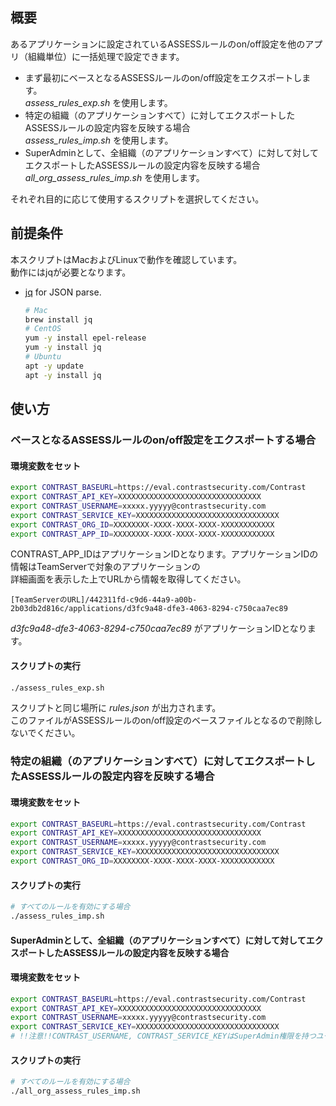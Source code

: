 ## 概要
あるアプリケーションに設定されているASSESSルールのon/off設定を他のアプリ（組織単位）に一括処理で設定できます。  
- まず最初にベースとなるASSESSルールのon/off設定をエクスポートします。  
  *assess_rules_exp.sh* を使用します。
- 特定の組織（のアプリケーションすべて）に対してエクスポートしたASSESSルールの設定内容を反映する場合  
  *assess_rules_imp.sh* を使用します。
- SuperAdminとして、全組織（のアプリケーションすべて）に対して対してエクスポートしたASSESSルールの設定内容を反映する場合  
  *all_org_assess_rules_imp.sh* を使用します。

それぞれ目的に応じて使用するスクリプトを選択してください。  

## 前提条件
本スクリプトはMacおよびLinuxで動作を確認しています。  
動作にはjqが必要となります。

- [jq](https://stedolan.github.io/jq/) for JSON parse.
  
    ```bash
    # Mac
    brew install jq
    # CentOS
    yum -y install epel-release
    yum -y install jq
    # Ubuntu
    apt -y update
    apt -y install jq
    ```

## 使い方
### ベースとなるASSESSルールのon/off設定をエクスポートする場合
#### 環境変数をセット
```bash
export CONTRAST_BASEURL=https://eval.contrastsecurity.com/Contrast
export CONTRAST_API_KEY=XXXXXXXXXXXXXXXXXXXXXXXXXXXXXXXX
export CONTRAST_USERNAME=xxxxx.yyyyy@contrastsecurity.com
export CONTRAST_SERVICE_KEY=XXXXXXXXXXXXXXXXXXXXXXXXXXXXXXXX
export CONTRAST_ORG_ID=XXXXXXXX-XXXX-XXXX-XXXX-XXXXXXXXXXXX
export CONTRAST_APP_ID=XXXXXXXX-XXXX-XXXX-XXXX-XXXXXXXXXXXX
```
CONTRAST_APP_IDはアプリケーションIDとなります。アプリケーションIDの情報はTeamServerで対象のアプリケーションの  
詳細画面を表示した上でURLから情報を取得してください。  
```
[TeamServerのURL]/442311fd-c9d6-44a9-a00b-2b03db2d816c/applications/d3fc9a48-dfe3-4063-8294-c750caa7ec89
```
*d3fc9a48-dfe3-4063-8294-c750caa7ec89* がアプリケーションIDとなります。
#### スクリプトの実行
```bash
./assess_rules_exp.sh
```
スクリプトと同じ場所に *rules.json* が出力されます。  
このファイルがASSESSルールのon/off設定のベースファイルとなるので削除しないでください。  
### 特定の組織（のアプリケーションすべて）に対してエクスポートしたASSESSルールの設定内容を反映する場合
#### 環境変数をセット
```bash
export CONTRAST_BASEURL=https://eval.contrastsecurity.com/Contrast
export CONTRAST_API_KEY=XXXXXXXXXXXXXXXXXXXXXXXXXXXXXXXX
export CONTRAST_USERNAME=xxxxx.yyyyy@contrastsecurity.com
export CONTRAST_SERVICE_KEY=XXXXXXXXXXXXXXXXXXXXXXXXXXXXXXXX
export CONTRAST_ORG_ID=XXXXXXXX-XXXX-XXXX-XXXX-XXXXXXXXXXXX
```
#### スクリプトの実行
```bash
# すべてのルールを有効にする場合
./assess_rules_imp.sh
```
#### SuperAdminとして、全組織（のアプリケーションすべて）に対して対してエクスポートしたASSESSルールの設定内容を反映する場合
#### 環境変数をセット
```bash
export CONTRAST_BASEURL=https://eval.contrastsecurity.com/Contrast
export CONTRAST_API_KEY=XXXXXXXXXXXXXXXXXXXXXXXXXXXXXXXX
export CONTRAST_USERNAME=xxxxx.yyyyy@contrastsecurity.com
export CONTRAST_SERVICE_KEY=XXXXXXXXXXXXXXXXXXXXXXXXXXXXXXXX
# !!注意!!CONTRAST_USERNAME, CONTRAST_SERVICE_KEYはSuperAdmin権限を持つユーザーとしてください。
```
#### スクリプトの実行
```bash
# すべてのルールを有効にする場合
./all_org_assess_rules_imp.sh
```
